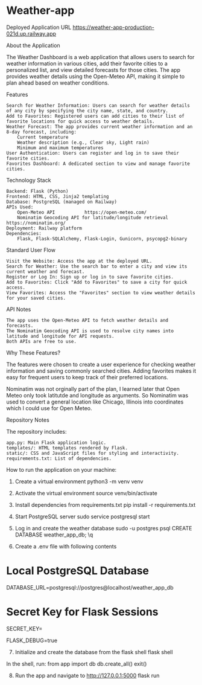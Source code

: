 # Weather-app
Deployed Application URL
https://weather-app-production-021d.up.railway.app

About the Application

The Weather Dashboard is a web application that allows users to search for weather information in various cities, add their favorite cities to a personalized list, and view detailed forecasts for those cities. The app provides weather details using the Open-Meteo API, making it simple to plan ahead based on weather conditions.

Features

    Search for Weather Information: Users can search for weather details of any city by specifying the city name, state, and country.
    Add to Favorites: Registered users can add cities to their list of favorite locations for quick access to weather details.
    Weather Forecast: The app provides current weather information and an 8-day forecast, including:
        Current temperature
        Weather description (e.g., Clear sky, Light rain)
        Minimum and maximum temperatures
    User Authentication: Users can register and log in to save their favorite cities.
    Favorites Dashboard: A dedicated section to view and manage favorite cities.

Technology Stack

    Backend: Flask (Python)
    Frontend: HTML, CSS, Jinja2 templating
    Database: PostgreSQL (managed on Railway)
    APIs Used:
        Open-Meteo API           https://open-meteo.com/
        Nominatim Geocoding API for latitude/longitude retrieval            https://nominatim.org/
    Deployment: Railway platform
    Dependencies:
        Flask, Flask-SQLAlchemy, Flask-Login, Gunicorn, psycopg2-binary

Standard User Flow

    Visit the Website: Access the app at the deployed URL.
    Search for Weather: Use the search bar to enter a city and view its current weather and forecast.
    Register or Log In: Sign up or log in to save favorite cities.
    Add to Favorites: Click "Add to Favorites" to save a city for quick access.
    View Favorites: Access the "Favorites" section to view weather details for your saved cities.

 API Notes

    The app uses the Open-Meteo API to fetch weather details and forecasts.
    The Nominatim Geocoding API is used to resolve city names into latitude and longitude for API requests.
    Both APIs are free to use.

 Why These Features?

The features were chosen to create a user experience for checking weather information and saving commonly searched cities. Adding favorites makes it easy for frequent users to keep track of their preferred locations.

Nominatim was not orginally part of the plan, I learned later that Open Meteo only took latitutde and longitude as arguments.
So Nominatim was used to convert a general location like Chicago, Illinois into coordinates which I could use for Open Meteo.
    
   
 Repository Notes

The repository includes:

    app.py: Main Flask application logic.
    templates/: HTML templates rendered by Flask.
    static/: CSS and JavaScript files for styling and interactivity.
    requirements.txt: List of dependencies.

How to run the application on your machine:

1. Create a virtual environment
python3 -m venv venv

2. Activate the virtual environment
source venv/bin/activate

3. Install dependencies from requirements.txt
pip install -r requirements.txt

4. Start PostgreSQL server
sudo service postgresql start

5. Log in and create the weather database
sudo -u postgres psql
CREATE DATABASE weather_app_db;
\q

6. Create a .env file with following contents
# Local PostgreSQL Database
DATABASE_URL=postgresql://postgres@localhost/weather_app_db

# Secret Key for Flask Sessions
SECRET_KEY=<your-secret-key>

FLASK_DEBUG=true

7. Initialize and create the database from the flask shell
flask shell

In the shell, run:
from app import db
db.create_all()
exit()

8. Run the app and navigate to http://127.0.0.1:5000
flask run

